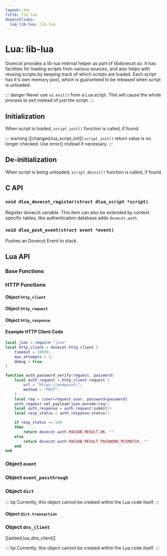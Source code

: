 ```yaml
---
layout: doc
title: lib-lua
dovecotlinks:
  lua_lib-lua: lib-lua
---
```


# Lua: lib-lua

Dovecot provides a lib-lua internal helper as part of libdovecot.so. It has
facilities for loading scripts from various sources, and also helps with
reusing scripts by keeping track of which scripts are loaded. Each script has
it's own memory pool, which is guaranteed to be released when script is
unloaded.

::: danger
Never use `os.exit()` from a Lua script. This will cause the whole process
to exit instead of just the script.
:::

## Initialization

When script is loaded, `script_init()` function is called, if found.

::: warning [[changed,lua_script_init]]
`script_init()` return value is no longer checked. Use error() instead
if necessary.
:::

## De-initialization

When script is being unloaded, `script_deinit()` function is called, if found.

## C API

### `void dlua_dovecot_register(struct dlua_script *script)`

Register dovecot variable. This item can also be extended by context specific
tables, like authentication database adds `dovecot.auth`.

### `void dlua_push_event(struct event *event)`

Pushes an Dovecot Event to stack.

## Lua API

### Base Functions

<LuaFunctionComponent tag="dovecot" level="3" />

### HTTP Functions

<LuaFunctionComponent tag="dovecot.http" level="3" />

#### Object `http_client`

<LuaFunctionComponent tag="http_client" level="4" />

#### Object `http_request`

<LuaFunctionComponent tag="http_request" level="4" />

#### Object `http_response`

<LuaFunctionComponent tag="http_response" level="4" />

#### Example HTTP Client Code

```lua
local json = require "json"
local http_client = dovecot.http.client {
    timeout = 10000;
    max_attempts = 3;
    debug = true;
}

function auth_password_verify(request, password)
    local auth_request = http_client:request {
        url = "https://endpoint/";
        method = "POST";
    }
    local req = {user=request.user, password=password}
    auth_request:set_payload(json.encode(req))
    local auth_response = auth_request:submit()
    local resp_status = auth_response:status()

    if resp_status == 200
    then
        return dovecot.auth.PASSDB_RESULT_OK, ""
    else
        return dovecot.auth.PASSDB_RESULT_PASSWORD_MISMATCH, ""
    end
end
```

### Object `event`

<LuaFunctionComponent tag="event" level="3" />

### Object `event_passthrough`

<LuaFunctionComponent tag="event_passthrough" level="3" />

### Object `dict`

::: tip
Currently, this object cannot be created within the Lua code itself.
:::

<LuaFunctionComponent tag="dict" level="3" />

#### Object `dict.transaction`

<LuaFunctionComponent tag="dict.transaction" level="4" />

### Object `dns_client`

[[added,lua_dns_client]]

::: tip
Currently, this object cannot be created within the Lua code itself.
:::

<LuaFunctionComponent tag="dns_client" level="3" />

